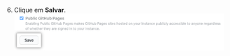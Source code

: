  6. Clique em **Salvar**. ![Save button](/assets/images/enterprise/business-accounts/pages-policies-save-button.png)
